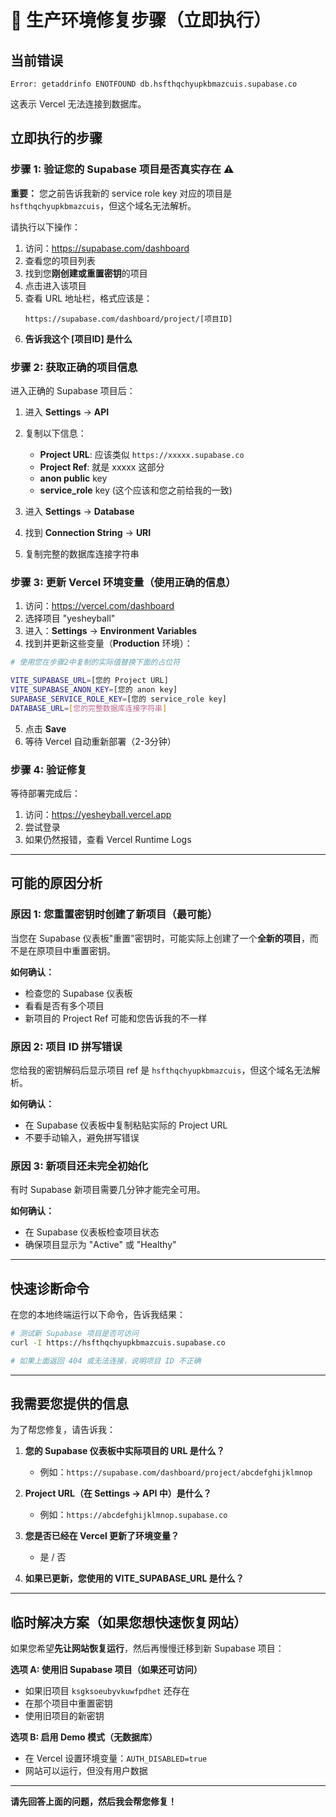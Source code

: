# 🚨 生产环境修复步骤（立即执行）

## 当前错误
```
Error: getaddrinfo ENOTFOUND db.hsfthqchyupkbmazcuis.supabase.co
```

这表示 Vercel 无法连接到数据库。

## 立即执行的步骤

### 步骤 1: 验证您的 Supabase 项目是否真实存在 ⚠️

**重要：** 您之前告诉我新的 service role key 对应的项目是 `hsfthqchyupkbmazcuis`，但这个域名无法解析。

请执行以下操作：

1. 访问：https://supabase.com/dashboard
2. 查看您的项目列表
3. 找到您**刚创建或重置密钥**的项目
4. 点击进入该项目
5. 查看 URL 地址栏，格式应该是：
   ```
   https://supabase.com/dashboard/project/[项目ID]
   ```
6. **告诉我这个 [项目ID] 是什么**

### 步骤 2: 获取正确的项目信息

进入正确的 Supabase 项目后：

1. 进入 **Settings** → **API**
2. 复制以下信息：
   - **Project URL**: 应该类似 `https://xxxxx.supabase.co`
   - **Project Ref**: 就是 xxxxx 这部分
   - **anon public** key
   - **service_role** key (这个应该和您之前给我的一致)

3. 进入 **Settings** → **Database**
4. 找到 **Connection String** → **URI**
5. 复制完整的数据库连接字符串

### 步骤 3: 更新 Vercel 环境变量（使用正确的信息）

1. 访问：https://vercel.com/dashboard
2. 选择项目 "yesheyball"
3. 进入：**Settings** → **Environment Variables**
4. 找到并更新这些变量（**Production** 环境）：

```bash
# 使用您在步骤2中复制的实际值替换下面的占位符

VITE_SUPABASE_URL=[您的 Project URL]
VITE_SUPABASE_ANON_KEY=[您的 anon key]
SUPABASE_SERVICE_ROLE_KEY=[您的 service_role key]
DATABASE_URL=[您的完整数据库连接字符串]
```

5. 点击 **Save**
6. 等待 Vercel 自动重新部署（2-3分钟）

### 步骤 4: 验证修复

等待部署完成后：
1. 访问：https://yesheyball.vercel.app
2. 尝试登录
3. 如果仍然报错，查看 Vercel Runtime Logs

---

## 可能的原因分析

### 原因 1: 您重置密钥时创建了新项目（最可能）

当您在 Supabase 仪表板"重置"密钥时，可能实际上创建了一个**全新的项目**，而不是在原项目中重置密钥。

**如何确认：**
- 检查您的 Supabase 仪表板
- 看看是否有多个项目
- 新项目的 Project Ref 可能和您告诉我的不一样

### 原因 2: 项目 ID 拼写错误

您给我的密钥解码后显示项目 ref 是 `hsfthqchyupkbmazcuis`，但这个域名无法解析。

**如何确认：**
- 在 Supabase 仪表板中复制粘贴实际的 Project URL
- 不要手动输入，避免拼写错误

### 原因 3: 新项目还未完全初始化

有时 Supabase 新项目需要几分钟才能完全可用。

**如何确认：**
- 在 Supabase 仪表板检查项目状态
- 确保项目显示为 "Active" 或 "Healthy"

---

## 快速诊断命令

在您的本地终端运行以下命令，告诉我结果：

```bash
# 测试新 Supabase 项目是否可访问
curl -I https://hsfthqchyupkbmazcuis.supabase.co

# 如果上面返回 404 或无法连接，说明项目 ID 不正确
```

---

## 我需要您提供的信息

为了帮您修复，请告诉我：

1. **您的 Supabase 仪表板中实际项目的 URL 是什么？**
   - 例如：`https://supabase.com/dashboard/project/abcdefghijklmnop`

2. **Project URL（在 Settings → API 中）是什么？**
   - 例如：`https://abcdefghijklmnop.supabase.co`

3. **您是否已经在 Vercel 更新了环境变量？**
   - 是 / 否

4. **如果已更新，您使用的 VITE_SUPABASE_URL 是什么？**

---

## 临时解决方案（如果您想快速恢复网站）

如果您希望**先让网站恢复运行**，然后再慢慢迁移到新 Supabase 项目：

**选项 A: 使用旧 Supabase 项目（如果还可访问）**
- 如果旧项目 `ksgksoeubyvkuwfpdhet` 还存在
- 在那个项目中重置密钥
- 使用旧项目的新密钥

**选项 B: 启用 Demo 模式（无数据库）**
- 在 Vercel 设置环境变量：`AUTH_DISABLED=true`
- 网站可以运行，但没有用户数据

---

**请先回答上面的问题，然后我会帮您修复！**
